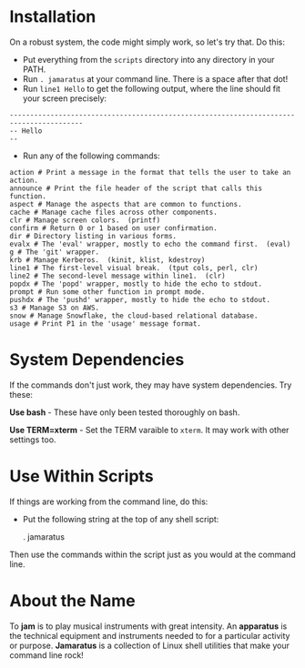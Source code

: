 # Installation

On a robust system, the code might simply work, so let's try that.  Do this:

* Put everything from the `scripts` directory into any directory in your PATH.
* Run `. jamaratus` at your command line.  There is a space after that dot!
* Run `line1 Hello` to get the following output, where the line should fit your screen precisely:

```
----------------------------------------------------------------------------------------
-- Hello
--
```

* Run any of the following commands:

```
action # Print a message in the format that tells the user to take an action.
announce # Print the file header of the script that calls this function.
aspect # Manage the aspects that are common to functions.
cache # Manage cache files across other components.
clr # Manage screen colors.  (printf)
confirm # Return 0 or 1 based on user confirmation.
dir # Directory listing in various forms.
evalx # The 'eval' wrapper, mostly to echo the command first.  (eval)
g # The 'git' wrapper.
krb # Manage Kerberos.  (kinit, klist, kdestroy)
line1 # The first-level visual break.  (tput cols, perl, clr)
line2 # The second-level message within line1.  (clr)
popdx # The 'popd' wrapper, mostly to hide the echo to stdout.
prompt # Run some other function in prompt mode.
pushdx # The 'pushd' wrapper, mostly to hide the echo to stdout.
s3 # Manage S3 on AWS.
snow # Manage Snowflake, the cloud-based relational database.
usage # Print P1 in the 'usage' message format.

```

# System Dependencies
If the commands don't just work, they may have system dependencies.  Try these:

**Use bash** - These have only been tested thoroughly on bash.

**Use TERM=xterm** - Set the TERM varaible to `xterm`.  It may work with other settings too.


# Use Within Scripts

If things are working from the command line, do this:

* Put the following string at the top of any shell script:

    . jamaratus

Then use the commands within the script just as you would at the command line.


# About the Name

To __jam__ is to play musical instruments with great intensity.  An __apparatus__ is 
the technical equipment and instruments needed to for a particular activity or 
purpose.  __Jamaratus__ is a collection of Linux shell utilities that make your 
command line rock!

